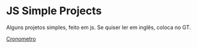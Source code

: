 # JS Simple Projects
Alguns projetos simples, feito em js. Se quiser ler em inglês, coloca no GT.

<a href="">Cronometro</a>
